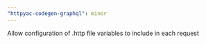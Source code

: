 ```yaml
---
"httpyac-codegen-graphql": minor
---
```


Allow configuration of .http file variables to include in each request
